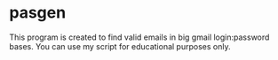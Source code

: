 # pasgen
This program is created to find valid emails in big gmail login:password bases.
You can use my script for educational purposes only.
